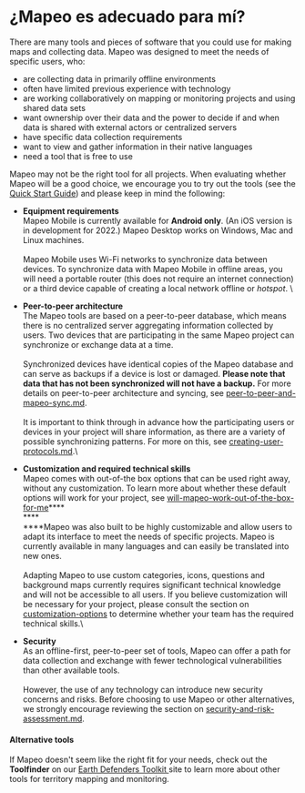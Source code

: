 # ¿Mapeo es adecuado para mí?

There are many tools and pieces of software that you could use for making maps and collecting data. Mapeo was designed to meet the needs of specific users, who:

* are collecting data in primarily offline environments
* often have limited previous experience with technology
* are working collaboratively on mapping or monitoring projects and using shared data sets
* want ownership over their data and the power to decide if and when data is shared with external actors or centralized servers
* have specific data collection requirements
* want to view and gather information in their native languages
* need a tool that is free to use

Mapeo may not be the right tool for all projects. When evaluating whether Mapeo will be a good choice, we encourage you to try out the tools (see the [Quick Start Guide](../guia-de-inicio-rapido/getting-started.md)) and please keep in mind the following:&#x20;

* **Equipment requirements**\
  Mapeo Mobile is currently available for **Android only**. (An iOS version is in development for 2022.) Mapeo Desktop works on Windows, Mac and Linux machines.\
  \
  Mapeo Mobile uses Wi-Fi networks to synchronize data between devices. To synchronize data with Mapeo Mobile in offline areas, you will need a portable router (this does not require an internet connection) or a third device capable of creating a local network offline or _hotspot_. \

* **Peer-to-peer architecture**\
  The Mapeo tools are based on a peer-to-peer database, which means there is no centralized server aggregating information collected by users. Two devices that are participating in the same Mapeo project can synchronize or exchange data at a time.\
  \
  Synchronized devices have identical copies of the Mapeo database and can serve as backups if a device is lost or damaged. **Please note that data that has not been synchronized will not have a backup.**  For more details on peer-to-peer architecture and syncing, see [peer-to-peer-and-mapeo-sync.md](about-mapeo/peer-to-peer-and-mapeo-sync.md "mention").\
  \
  It is important to think through in advance how the participating users or devices in  your project will share information, as there are a variety of possible synchronizing patterns. For more on this, see [creating-user-protocols.md](../guia-de-referencia-completa/essentials-for-a-successful-mapeo-project/creating-user-protocols.md "mention").\

* **Customization and required technical skills**\
  Mapeo comes with out-of-the box options that can be used right away, without any customization. To learn more about whether these default options will work for your project, see [will-mapeo-work-out-of-the-box-for-me](../guia-de-referencia-completa/will-mapeo-work-out-of-the-box-for-me/ "mention")****\
  ****\
  ****Mapeo was also built to be highly customizable and allow users to adapt its interface to meet the needs of specific projects. Mapeo is currently available in many languages and can easily be translated into new ones.\
  \
  Adapting Mapeo to use custom categories, icons, questions and background maps currently requires significant technical knowledge and will not be accessible to all users. If you believe customization will be necessary for your project, please consult the section on [customization-options](../guia-de-referencia-completa/customization-options/ "mention") to determine whether your team has the required technical skills.\

* **Security**\
  As an offline-first, peer-to-peer set of tools, Mapeo can offer a path for data collection and exchange with fewer technological vulnerabilities than other available tools.\
  \
  However, the use of any technology can introduce new security concerns and risks. Before choosing to use Mapeo or other alternatives, we strongly encourage reviewing the section on [security-and-risk-assessment.md](../guia-de-referencia-completa/essentials-for-a-successful-mapeo-project/security-and-risk-assessment.md "mention").

#### Alternative tools

If Mapeo doesn't seem like the right fit for your needs, check out the **Toolfinder** on our [Earth Defenders Toolkit ](https://www.earthdefenderstoolkit.com/toolfinder/)site to learn more about other tools for territory mapping and monitoring.

